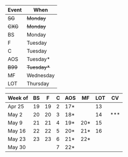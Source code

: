 | Event | When      |
|-------|-----------|
| ~~SG~~ | ~~Monday~~ | 
| ~~CXG~~ | ~~Monday~~ | 
| BS    | Monday    | 
| F     | Tuesday   | 
| C     | Tuesday   | 
| AOS   | Tuesday*  | 
| ~~B99~~ | ~~Tuesday*~~ | 
| MF    | Wednesday | 
| LOT   | Thursday  | 

| Week of | BS | F  | C | AOS | MF  | LOT | CV  |
|---------|----|----|---|-----|-----|-----|-----|
| Apr 25  | 19 | 19 | 2 | 17* |     | 13  |     |
| May 2   | 20 | 20 | 3 | 18* |     | 14  | *** |
| May 9   | 21 | 21 | 4 | 19* | 20* | 15  |     |
| May 16  | 22 | 22 | 5 | 20* | 21* | 16  |     |
| May 23  | 23 | 23 | 6 | 21* |	22* |     |     |
| May 30  |    |    | 7 | 22* |	    |     |     |

